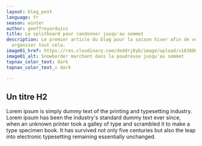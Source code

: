 ```yaml
---
layout: blog_post
language: fr
season: winter
author: geoffreyarduini
title: Le splitboard pour randonner jusqu'au sommet
description: Le premier article du blog pour la saison hiver afin de voir comment
  organiser tout cela.
image01_href: https://res.cloudinary.com/deddrj0yb/image/upload/v1638883531/website/winter/Snowboard-descente-poudreuse_xp9cqv.jpg
image01_alt: Snowborder marchant dans la poudreuse jusqu'au sommet
topnav_color_text: dark
topnav_color_text_: dark

---
```

## Un titre H2

Lorem ipsum is simply dummy text of the printing and typesetting industry. Lorem ipsum has been the industry's standard dummy text ever since, when an unknown printer took a galley of type and scrambled it to make a type specimen book. It has survived not only five centuries but also the leap into electronic typesetting remaining essentially unchanged.